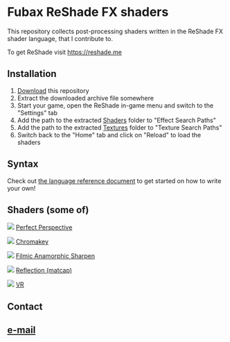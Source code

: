 Fubax ReShade FX shaders
========================

This repository collects post-processing shaders written in the ReShade FX shader language, that I contribute to.

To get ReShade visit https://reshade.me

Installation
------------

1. [Download](https://github.com/Fubaxiusz/fubax-shaders/archive/master.zip) this repository
2. Extract the downloaded archive file somewhere
3. Start your game, open the ReShade in-game menu and switch to the "Settings" tab
4. Add the path to the extracted [Shaders](/Shaders) folder to "Effect Search Paths"
5. Add the path to the extracted [Textures](/Textures) folder to "Texture Search Paths"
6. Switch back to the "Home" tab and click on "Reload" to load the shaders

Syntax
------

Check out [the language reference document](https://github.com/crosire/reshade-shaders/blob/master/REFERENCE.md) to get started on how to write your own!


Shaders (some of)
-----------------
![](https://i.imgur.com/xO6HhgK.png)
[Perfect Perspective](/Shaders/PerfectPerspective.fx)

![](https://i.imgur.com/ZbAMK0S.jpg)
[Chromakey](/Shaders/Chromakey.fx)

![](https://i.imgur.com/QOgs04N.png)
[Filmic Anamorphic Sharpen](/Shaders/FilmicAnamorphSharpen.fx)

![](https://i.imgur.com/DKsZBwE.jpg)
[Reflection (matcap)](/Shaders/Reflection.fx)

![](https://i.imgur.com/GqOsqOT.jpg)
[VR](/Shaders/VR.fx)

Contact
-------
[e-mail](mailto:jakubfober@gmail.com)
--------
